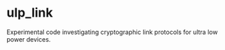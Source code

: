 # ulp_link
Experimental code investigating cryptographic link protocols for ultra low power devices.
